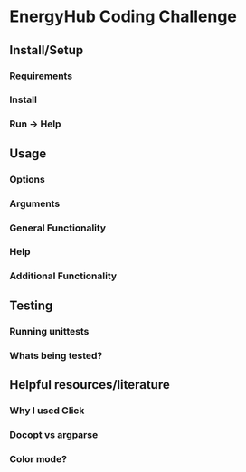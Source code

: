 # EnergyHub Coding Challenge

## Install/Setup

### Requirements

### Install

### Run -> Help

## Usage

### Options

### Arguments

### General Functionality 

### Help

### Additional Functionality

## Testing 

### Running unittests

### Whats being tested?

## Helpful resources/literature

### Why I used Click 

### Docopt vs argparse 

### Color mode?
